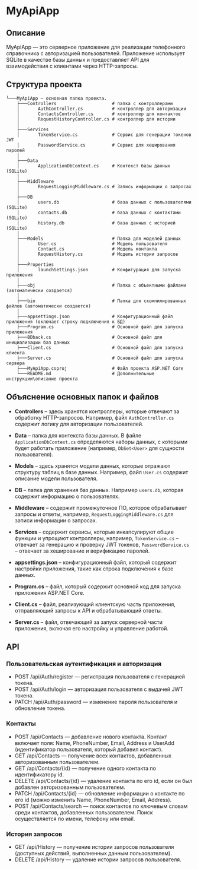 # MyApiApp

## Описание
MyApiApp — это серверное приложение для реализации телефонного справочника с авторизацией пользователей. Приложение использует SQLite в качестве базы данных и предоставляет API для взаимодействия с клиентами через HTTP-запросы.

## Структура проекта
    └───MyApiApp — основная папка проекта.
        ├───Controllers                     # папка с контроллерами
        │       AuthController.cs           # контроллер для авторизации
        │       ContactsController.cs       # контроллер для контактов
        │       RequestHistoryController.cs # контроллер для истории
        │
        ├───Services
        │       TokenService.cs             # Сервис для генерации токенов JWT
        │       PasswordService.cs          # Сервис для хеширования паролей 
        │
        ├───Data
        │       ApplicationDbContext.cs     # Контекст базы данных (SQLite)
        │
        ├───Middleware
        │       RequestLoggingMiddleware.cs # Запись информации о запросах
        │
        ├───DB
        │       users.db                    # база данных с пользователями (SQLite)
        │       contacts.db                 # база данных с контактами (SQLite)
        │       history.db                  # база данных с историей (SQLite)
        │
        ├───Models                          # Папка для моделей данных 
        │       User.cs                     # Модель пользователя
        │       Contact.cs                  # Модель контакта
        │       RequestHistory.cs           # Модель истории запросов
        │
        ├───Properties
        │       launchSettings.json         # Конфигурация для запуска приложения
        │
        ├───obj                             # Папка с объектными файлами (автоматически создается)
        │
        ├───bin                             # Папка для скомпилированных файлов (автоматически создается)
        │
        ├───appsettings.json                # Конфигурационный файл приложения (включает строку подключения к БД)
        ├───Program.cs                      # Основной файл для запуска приложения
        ├───BDback.cs                       # Основной файл для инициализации баз данных
        ├───Client.cs                       # Основной файл для запуска клиента
        ├───Server.cs                       # Основной файл для запуска сервера
        ├───MyApiApp.csproj                 # Файл проекта ASP.NET Core
        └───README.md                       # Дополнительные инструкции\описание проекта

## Объяснение основных папок и файлов

- **Controllers** – здесь хранятся контроллеры, которые отвечают за обработку HTTP-запросов. Например, файл `AuthController.cs` содержит логику для авторизации пользователей.

- **Data** – папка для контекста базы данных. В файле `ApplicationDbContext.cs` определяются наборы данных, с которыми будет работать приложение (например, `DbSet<User>` для сущности пользователя).

- **Models** – здесь хранятся модели данных, которые отражают структуру таблиц в базе данных. Например, файл `User.cs` содержит описание модели пользователя.

- **DB** – папка для хранения баз данных. Например `users.db`, которая содержит информацию о пользователях.

- **Middleware** – содержит промежуточное ПО, которое обрабатывает запросы и ответы, например, `RequestLoggingMiddleware.cs` для записи информации о запросах.

- **Services** – содержит сервисы, которые инкапсулируют общие функции и упрощают контроллеры, например, `TokenService.cs` – отвечает за генерацию и проверку JWT токенов, `PasswordService.cs` – отвечает за хеширование и верификацию паролей.

- **appsettings.json** – конфигурационный файл, который содержит настройки приложения, такие как строка подключения к базе данных.

- **Program.cs** – файл, который содержит основной код для запуска приложения ASP.NET Core.

- **Client.cs** – файл, реализующий клиентскую часть приложения, отправляющий запросы к API и обрабатывающий ответы.

- **Server.cs** – файл, отвечающий за запуск серверной части приложения, включая его настройку и управление работой.

## API
### Пользовательская аутентификация и авторизация
- POST /api/Auth/register — регистрация пользователя с генерацией токена.
- POST /api/Auth/login — авторизация пользователя с выдачей JWT токена.
- PATCH /api/Auth/password — изменение пароля пользователя и обновление токена.
### Контакты
- POST /api/Contacts — добавление нового контакта. Контакт включает поля: Name, PhoneNumber, Email, Address и UserAdd (идентификатор пользователя, который добавил контакт).
- GET /api/Contacts — получение всех контактов, добавленных авторизованным пользователем.
- GET /api/Contacts/{id} — получение одного контакта по идентификатору id.
- DELETE /api/Contacts/{id} — удаление контакта по его id, если он был добавлен авторизованным пользователем.
- PATCH /api/Contacts/{id} — обновление информации о контакте по его id (можно изменить Name, PhoneNumber, Email, Address).
- POST /api/Contacts/search — поиск контактов по ключевым словам среди контактов, добавленных пользователем. Поиск осуществляется по имени, телефону или email.
### История запросов
- GET /api/History — получение истории запросов пользователя (доступных действий, выполненных данным пользователем).
- DELETE /api/History — удаление истории запросов пользователя.